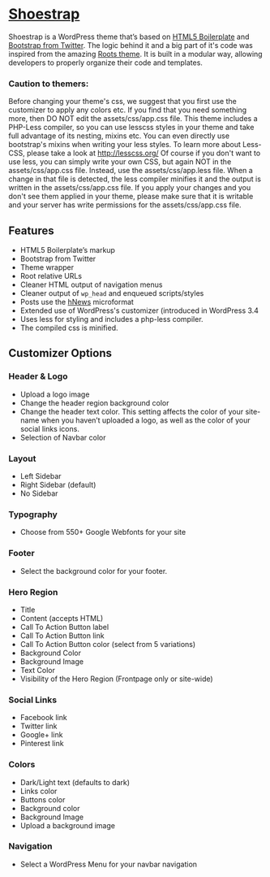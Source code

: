 # [Shoestrap](https://github.com/aristath/shoestrap)

Shoestrap is a WordPress theme that’s based on [HTML5 Boilerplate](http://html5boilerplate.com/) and [Bootstrap from Twitter](http://twitter.github.com/bootstrap/).
The logic behind it and a big part of it's code was inspired from the amazing [Roots theme](http://rootstheme.com ).
It is built in a modular way, allowing developers to properly organize their code and templates.

### Caution to themers:
Before changing your theme's css, we suggest that you first use the customizer to apply any colors etc.
If you find that you need something more, then DO NOT edit the assets/css/app.css file.
This theme includes a PHP-Less compiler, so you can use lesscss styles in your theme and take full advantage of its nesting, mixins etc.
You can even directly use bootstrap's mixins when writing your less styles.
To learn more about Less-CSS, please take a look at http://lesscss.org/
Of course if you don't want to use less, you can simply write your own CSS, but again NOT in the assets/css/app.css file.
Instead, use the assets/css/app.less file.
When a change in that file is detected, the less compiler minifies it and the output is written in the assets/css/app.css file.
If you apply your changes and you don't see them applied in your theme, 
please make sure that it is writable and your server has write permissions for the assets/css/app.css file.


## Features

* HTML5 Boilerplate’s markup
* Bootstrap from Twitter
* Theme wrapper
* Root relative URLs
* Cleaner HTML output of navigation menus
* Cleaner output of `wp_head` and enqueued scripts/styles
* Posts use the [hNews](http://microformats.org/wiki/hnews) microformat
* Extended use of WordPress's customizer (introduced in WordPress 3.4
* Uses less for styling and includes a php-less compiler.
* The compiled css is minified.

## Customizer Options

### Header & Logo

* Upload a logo image
* Change the header region background color
* Change the header text color. This setting affects the color of your site-name when you haven’t uploaded a logo, as well as the color of your social links icons.
* Selection of Navbar color

### Layout

* Left Sidebar
* Right Sidebar (default)
* No Sidebar

### Typography

* Choose from 550+ Google Webfonts for your site

### Footer

* Select the background color for your footer.

### Hero Region

* Title
* Content (accepts HTML)
* Call To Action Button label
* Call To Action Button link
* Call To Action Button color (select from 5 variations)
* Background Color
* Background Image
* Text Color
* Visibility of the Hero Region (Frontpage only or site-wide)

### Social Links

* Facebook link
* Twitter link
* Google+ link
* Pinterest link

### Colors
* Dark/Light text (defaults to dark)
* Links color
* Buttons color
* Background color
* Background Image
* Upload a background image

### Navigation

* Select a WordPress Menu for your navbar navigation
